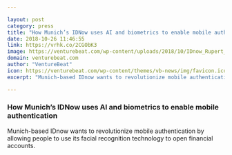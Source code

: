 ```yaml
---

layout: post
category: press
title: "How Munich’s IDNow uses AI and biometrics to enable mobile authentication"
date: 2018-10-26 11:46:55
link: https://vrhk.co/2CGObK3
image: https://venturebeat.com/wp-content/uploads/2018/10/IDnow_Rupert_Spiegelberg_Logo_sm.png?fit=1680%2C1120&strip=all
domain: venturebeat.com
author: "VentureBeat"
icon: https://venturebeat.com/wp-content/themes/vb-news/img/favicon.ico
excerpt: "Munich-based IDnow wants to revolutionize mobile authentication by allowing people to use its facial recognition technology to open financial accounts."

---
```


### How Munich’s IDNow uses AI and biometrics to enable mobile authentication

Munich-based IDnow wants to revolutionize mobile authentication by allowing people to use its facial recognition technology to open financial accounts.
